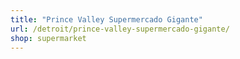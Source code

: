 ```yaml
---
title: "Prince Valley Supermercado Gigante"
url: /detroit/prince-valley-supermercado-gigante/
shop: supermarket
---
```

